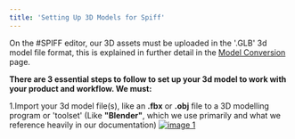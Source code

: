 ```yaml
---
title: 'Setting Up 3D Models for Spiff'
---
```


On the #SPIFF editor, our 3D assets must be uploaded in the '.GLB' 3d model file format, this is explained in further detail in the [Model Conversion](https://help.spiff.com.au//setting-up-3d-models-for-spiff/converting-a-3d-model-to-glb) page.

**There are 3 essential steps to follow to set up your 3d model to work with your product and workflow. We must:**

1.Import your 3d model file(s), like an **.fbx** or **.obj** file to a 3D modelling program or 'toolset' (Like **"Blender"**, which we use primarily and what we reference heavily in our documentation)
[![image 1]()](https://help.spiff.com.au//setting-up-3d-models-for-spiff/converting-a-3d-model-to-glb)

